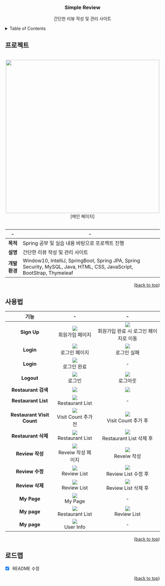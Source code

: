 
<div id="top"></div>

<br />
<br />

<div align="center">
<h3 align="center">Simple Review</h3>

  <p align="center">
    간단한 리뷰 작성 및 관리 사이트
    <br />
  </p>
</div>


<!-- TABLE OF CONTENTS -->
<details>
  <summary>Table of Contents</summary>
  <ol>
    <li>
      <a href="#프로젝트">프로젝트</a>
    </li>
    <li>
      <a href="#사용법">사용법</a>
    </li>
    <li>
      <a href="#로드맵">로드맵</a>
    </li>
  </ol>
</details>


<!-- ABOUT THE PROJECT -->
## 프로젝트
<br>

<div align="center">
  <img src="https://user-images.githubusercontent.com/72875528/173031828-49b95864-6d48-478e-9012-177836c7889e.PNG" width="500">  
  <br>
  [메인 페이지]
  
  <br>
  <br>

  |-|-|
  |:---:|---|
  |**목적**|Spring 공부 및 실습 내용 바탕으로 프로젝트 진행|
  |**설명**|간단한 리뷰 작성 및 관리 사이트|
  |**개발환경**|Window10, IntelliJ, SpringBoot, Spring JPA, Spring Security, MySQL, Java, HTML, CSS, JavaScript, BootStrap, Thymeleaf|

</div>

<p align="right">(<a href="#top">back to top</a>)</p>

<!-- USAGE -->
## 사용법

<div align="center">
  

  |기능|-|-|
  |:---:|:---:|:---:|
  |**Sign Up**|<img src="https://user-images.githubusercontent.com/72875528/173032540-9c0def82-32c3-45d3-9b97-f06d57483299.PNG"><div>회원가입 페이지</div>|<img src="https://user-images.githubusercontent.com/72875528/173032727-6dc3478e-8e0f-4c11-ba19-2408a952e4d7.PNG"><div>회원가입 완료 시 로그인 페이지로 이동</div>|
  |**Login**|<img src="https://user-images.githubusercontent.com/72875528/173032727-6dc3478e-8e0f-4c11-ba19-2408a952e4d7.PNG"><div>로그인 페이지</div>|<img src="https://user-images.githubusercontent.com/72875528/173032935-260bdc5b-cb56-468c-ab97-56ca0a9ac090.PNG"><div>로그인 실패</div>|
  |**Login**|<img src="https://user-images.githubusercontent.com/72875528/173031841-e2e80035-4b0f-4bae-a88d-5544c8e274e1.PNG"><div>로그인 완료</div>|-|
  |**Logout**|<img src="https://user-images.githubusercontent.com/72875528/173031841-e2e80035-4b0f-4bae-a88d-5544c8e274e1.PNG"><div>로그인</div>|<img src="https://user-images.githubusercontent.com/72875528/173031828-49b95864-6d48-478e-9012-177836c7889e.PNG"><div>로그아웃</div>|
  |**Restaurant 검색**|<img src="https://user-images.githubusercontent.com/72875528/173031835-0e046de7-78c3-4a10-94a1-e71fefc70073.PNG">|<img src="https://user-images.githubusercontent.com/72875528/173031837-a1b87776-ad9f-4712-9fa6-89e227d8f766.PNG">|
  |**Restaurant List**|<img src="https://user-images.githubusercontent.com/72875528/173236395-056ceefc-7c75-4fe9-a890-ec7d8e851c8a.PNG"><div>Restaurant List</div>|-|
  |**Restaurant Visit Count**|<img src="https://user-images.githubusercontent.com/72875528/173236395-056ceefc-7c75-4fe9-a890-ec7d8e851c8a.PNG"><div>Visit Count 추가 전</div>|<img src="https://user-images.githubusercontent.com/72875528/173236394-1efcf7d1-ffbd-4bc2-91b9-44da29fba2f1.PNG"><div>Visit Count 추가 후</div>|
  |**Restaurant 삭제**|<img src="https://user-images.githubusercontent.com/72875528/173236394-1efcf7d1-ffbd-4bc2-91b9-44da29fba2f1.PNG"><div>Restaurant List</div>|<img src="https://user-images.githubusercontent.com/72875528/173236393-9b10b026-d85d-4398-8f36-fb59dcfa7687.PNG"><div>Restaurant List 삭제 후</div>|
  |**Review 작성**|<img src="https://user-images.githubusercontent.com/72875528/173236392-fbe44b1f-370b-407a-832f-60ec65e88083.PNG"><div>Reveiw 작성 페이지</div>|<img src="https://user-images.githubusercontent.com/72875528/173236391-697d62bd-0f45-4d86-aeba-e1d83b62cbf8.PNG"><div>Reveiw 작성</div>|
  |**Review 수정**|<img src="https://user-images.githubusercontent.com/72875528/173236594-ece404c3-0d70-4efd-97b5-a8b3f9d59e8d.PNG"><div>Review List</div>|<img src="https://user-images.githubusercontent.com/72875528/173236592-933cce56-b43e-4741-8373-72f3a9ec4db6.PNG"><div>Review List 수정 후</div>|
  |**Review 삭제**|<img src="https://user-images.githubusercontent.com/72875528/173236592-933cce56-b43e-4741-8373-72f3a9ec4db6.PNG"><div>Review List</div>|<img src="https://user-images.githubusercontent.com/72875528/173236595-75354df8-0829-4453-b729-a46a861d8ee9.PNG"><div>Review List 삭제 후</div>|
  |**My Page**|<img src="https://user-images.githubusercontent.com/72875528/173236390-f412e241-c9ec-4e5b-a3b4-83577e8ae900.PNG"><div>My Page</div>|-|
  |**My page**|<img src="https://user-images.githubusercontent.com/72875528/173236399-2722bc84-30f9-4df7-92e3-f2cb619c908b.PNG"><div>Restaurant List</div>|<img src="https://user-images.githubusercontent.com/72875528/173236398-5d35939b-7749-42f0-a194-b3e99b96b7e7.PNG"><div>Review List</div>|
  |**My page**|<img src="https://user-images.githubusercontent.com/72875528/173236396-1f31b754-878c-4825-8367-22da4f7b8f40.PNG"><div>User Info</div>|-|

  
</div>

<p align="right">(<a href="#top">back to top</a>)</p>

<!-- ROADMAP -->
## 로드맵
- [X] README 수정


<p align="right">(<a href="#top">back to top</a>)</p>
